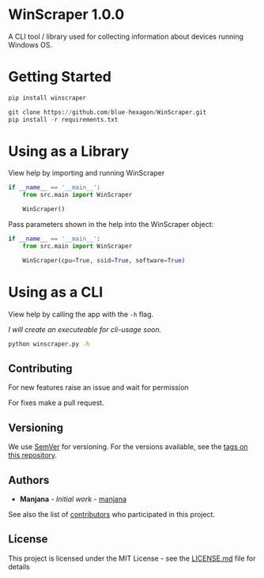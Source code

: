 # WinScraper 1.0.0

A CLI tool / library used for collecting information about devices running Windows OS.

# Getting Started
```python
pip install winscraper
```
```python
git clone https://github.com/blue-hexagon/WinScraper.git
pip install -r requirements.txt
```
# Using as a Library

View help by importing and running WinScraper

```python
if __name__ == '__main__':
    from src.main import WinScraper

    WinScraper()
```

Pass parameters shown in the help into the WinScraper object:

```python
if __name__ == '__main__':
    from src.main import WinScraper

    WinScraper(cpu=True, ssid=True, software=True)
```

# Using as a CLI

View help by calling the app with the `-h` flag.

*I will create an executeable for cli-usage soon.*
```cmd
python winscraper.py -h
```
## Contributing
For new features raise an issue and wait for permission

For fixes make a pull request.

## Versioning
We use [SemVer](http://semver.org/) for versioning. For the versions available, see the [tags on this repository](https://github.com/blue-hexagon/winscraper/tags).

## Authors
- **Manjana** - *Initial work* - [manjana](https://github.com/blue-hexagon)

See also the list of [contributors](https://github.com/blue-hexagon/winscraper/contributors) who participated in this project.

## License
This project is licensed under the MIT License - see the [LICENSE.md](LICENSE) file for details
